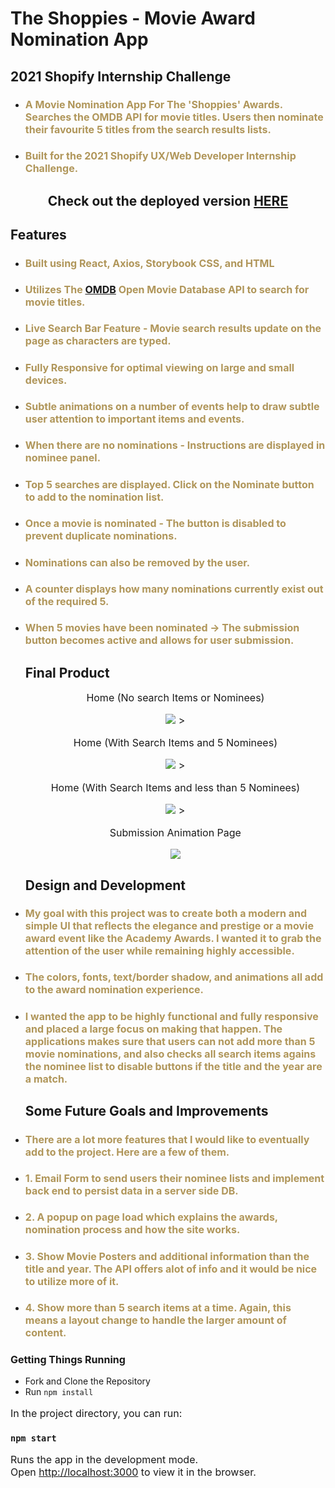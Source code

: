 <style>
h3{
  font-size: 16px;
}
p{font-size: 16px;
}

</style>

# The Shoppies - Movie Award Nomination App

## 2021 Shopify Internship Challenge

- <h3 style="color: #b0965a">A Movie Nomination App For The 'Shoppies' Awards. Searches the OMDB API for movie titles. Users then nominate their favourite 5 titles from the search results lists.</h3>
- <h3 style="color: #b0965a">Built for the 2021 Shopify UX/Web Developer Internship Challenge.</h3>

<h2 style="text-align: center"> Check out the deployed version <a href="https://movie-awards-app.netlify.app/">HERE</a></h2>

## Features

- <h3 style="color: #b0965a">Built using React, Axios, Storybook CSS, and HTML</h3>
- <h3 style="color: #b0965a">Utilizes The <a href="http://www.omdbapi.com/">OMDB</a> Open Movie Database API to search for movie titles.</h3>
- <h3 style="color: #b0965a">Live Search Bar Feature - Movie search results update on the page as characters are typed.</h3>
- <h3 style="color: #b0965a">Fully Responsive for optimal viewing on large and small devices.</h3>
- <h3 style="color: #b0965a">Subtle animations on a number of events help to draw subtle user attention to important items and events.</h3>
- <h3 style="color: #b0965a">When there are no nominations - Instructions are displayed in nominee panel.</h3>
- <h3 style="color: #b0965a">Top 5 searches are displayed. Click on the Nominate button to add to the nomination list.</h3>

- <h3 style="color: #b0965a">Once a movie is nominated - The button is disabled to prevent duplicate nominations.
  </h3>
- <h3 style="color: #b0965a">Nominations can also be removed by the user.
  </h3>
- <h3 style="color: #b0965a">A counter displays how many nominations currently exist out of the required 5.
  </h3>
- <h3 style="color: #b0965a">When 5 movies have been nominated -> The submission button becomes active and allows for user submission. 
    </h3>

  ## Final Product

    <p align='center'>Home (No search Items or Nominees)</p>
    <p align="center">
      <img src="https://github.com/skendanavian/shopify-intern-challenge-2021/blob/main/docs/home.png?raw=true" >
    >
    </p>
  </p>
    <p align='center'>Home (With Search Items and  5 Nominees)</p>
     <p align="center">
      <img src="https://github.com/skendanavian/shopify-intern-challenge-2021/blob/main/docs/homeSearch.png?raw=true" >
    >
    </p>
  </p>
    <p align='center'>Home (With Search Items and less than 5 Nominees)</p>
     <p align="center">
      <img src="https://github.com/skendanavian/shopify-intern-challenge-2021/blob/main/docs/homeSearch2.png?raw=true" >
    >
    </p>
  </p>
    <p align='center'>Submission Animation Page</p>
    <p align="center">
      <img src="https://github.com/skendanavian/shopify-intern-challenge-2021/blob/main/docs/submission.png?raw=true" >
     
    </p>
  </p>

  ## Design and Development

- <h3 style="color: #b0965a">My goal with this project was to create both a modern and simple UI that reflects the elegance and prestige or a movie award event like the Academy Awards. I wanted it to grab the attention of the user while remaining highly accessible.</h3>

- <h3 style="color: #b0965a">The colors, fonts, text/border shadow, and animations all add to the award nomination experience.</h3>

- <h3 style="color: #b0965a">I wanted the app to be highly functional and fully responsive and placed a large focus on making that happen. The applications makes sure that users can not add more than 5 movie nominations, and also checks all search items agains the nominee list to disable buttons if the title and the year are a match.</h3>

  ## Some Future Goals and Improvements

- <h3 style="color: #b0965a">There are a lot more features that I would like to eventually add to the project. Here are a few of them.</h3>

- <h3 style="color: #b0965a">1. Email Form to send users their nominee lists and implement back end to persist data in a server side DB.</h3>
- <h3 style="color: #b0965a">2. A popup on page load which explains the awards, nomination process and how the site works.</h3>
- <h3 style="color: #b0965a">3. Show Movie Posters and additional information than the title and year. The API offers alot of info and it would be nice to utilize more of it. </h3>
- <h3 style="color: #b0965a">4. Show more than 5 search items at a time. Again, this means a layout change to handle the larger amount of content. </h3>

### Getting Things Running

- Fork and Clone the Repository
- Run <code>npm install</code>

In the project directory, you can run:

### `npm start`

Runs the app in the development mode.\
Open [http://localhost:3000](http://localhost:3000) to view it in the browser.
